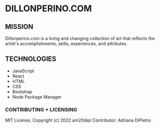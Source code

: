 # DILLONPERINO.COM

## MISSION

Dillonperino.com is a living and changing collection of art that reflects the artist's accomplishments, skills, experiences, and attributes. 

## TECHNOLOGIES

+ JavaScript
+ React
+ HTML
+ CSS
+ Bootstrap
+ Node Package Manager

### CONTRIBUTING + LICENSING

MIT License, Copyright (c) 2022 am20dipi
Contributor: Adriana DiPietro